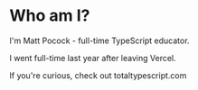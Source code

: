# Who am I?

I'm Matt Pocock - full-time TypeScript educator.

I went full-time last year after leaving Vercel.

If you're curious, check out totaltypescript.com
